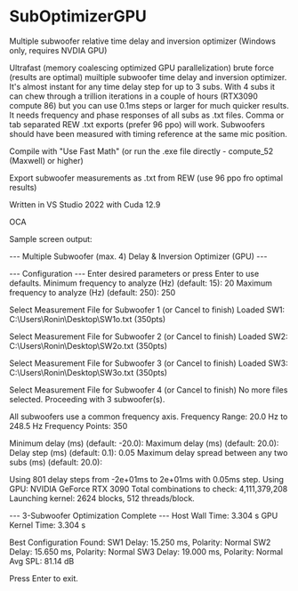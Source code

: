 # SubOptimizerGPU
Multiple subwoofer relative time delay and inversion optimizer (Windows only, requires NVDIA GPU)

Ultrafast (memory coalescing optimized GPU parallelization) brute force (results are optimal) muiltiple subwoofer time delay and inversion optimizer. It's almost instant for any time delay step for up to 3 subs. With 4 subs it can chew through a trillion iterations in a couple of hours (RTX3090 compute 86) but you can use 0.1ms steps or larger for much quicker results. It needs frequency and phase responses of all subs as .txt files. Comma or tab separated REW .txt exports (prefer 96 ppo) will work. Subwoofers should have been measured with timing reference at the same mic position.

Compile with "Use Fast Math" (or run the .exe file directly - compute_52 (Maxwell) or higher)

Export subwoofer measurements as .txt from REW (use 96 ppo fro optimal results)

Written in VS Studio 2022 with Cuda 12.9

OCA


Sample screen output:

--- Multiple Subwoofer (max. 4) Delay & Inversion Optimizer (GPU) ---

--- Configuration ---
Enter desired parameters or press Enter to use defaults.
Minimum frequency to analyze (Hz) (default: 15): 20
Maximum frequency to analyze (Hz) (default: 250): 250

Select Measurement File for Subwoofer 1 (or Cancel to finish)
Loaded SW1: C:\Users\Ronin\Desktop\SW1o.txt (350pts)

Select Measurement File for Subwoofer 2 (or Cancel to finish)
Loaded SW2: C:\Users\Ronin\Desktop\SW2o.txt (350pts)

Select Measurement File for Subwoofer 3 (or Cancel to finish)
Loaded SW3: C:\Users\Ronin\Desktop\SW3o.txt (350pts)

Select Measurement File for Subwoofer 4 (or Cancel to finish)
No more files selected. Proceeding with 3 subwoofer(s).

All subwoofers use a common frequency axis.
  Frequency Range: 20.0 Hz to 248.5 Hz
  Frequency Points: 350

Minimum delay (ms) (default: -20.0):
Maximum delay (ms) (default: 20.0):
Delay step (ms) (default: 0.1): 0.05
Maximum delay spread between any two subs (ms) (default: 20.0):

Using 801 delay steps from -2e+01ms to 2e+01ms with 0.05ms step.
Using GPU: NVIDIA GeForce RTX 3090
Total combinations to check: 4,111,379,208
Launching kernel: 2624 blocks, 512 threads/block.

--- 3-Subwoofer Optimization Complete ---
Host Wall Time: 3.304 s
GPU Kernel Time: 3.304 s

Best Configuration Found:
  SW1 Delay: 15.250 ms, Polarity: Normal
  SW2 Delay: 15.650 ms, Polarity: Normal
  SW3 Delay: 19.000 ms, Polarity: Normal
  Avg SPL: 81.14 dB

Press Enter to exit.




